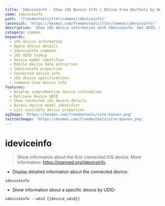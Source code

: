```yaml
---
title: 'Ideviceinfo - Show iOS Device Info | Online Free DevTools by Hexmos'
name: ideviceinfo
path: '/freedevtools/tldr/common/ideviceinfo/'
canonical: 'https://hexmos.com/freedevtools/tldr/common/ideviceinfo/'
description: 'Show iOS device information with Ideviceinfo. Get UDID, model, and more. Access device details quickly using the command line. Free online tool, no registration required.'
category: common
keywords:
  - iOS device information
  - Apple device details
  - Ideviceinfo command
  - iOS UDID lookup
  - Device model identifier
  - Mobile device data extraction
  - Ideviceinfo properties
  - Connected device info
  - iOS device specifications
  - Command-line device info
features:
  - Display comprehensive device information
  - Retrieve device UDID
  - Show connected iOS device details
  - Access device model identifier
  - List available device properties
ogImage: 'https://hexmos.com/freedevtools/site-banner.png'
twitterImage: 'https://hexmos.com/freedevtools/site-banner.png'
---
```


# ideviceinfo

> Show information about the first connected iOS device.
> More information: <https://manned.org/ideviceinfo>.

- Display detailed information about the connected device:

`ideviceinfo`

- Show information about a specific device by UDID:

`ideviceinfo --udid {{device_udid}}`
